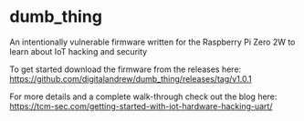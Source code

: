 # dumb_thing
An intentionally vulnerable firmware written for the Raspberry Pi Zero 2W to learn about IoT hacking and security

To get started download the firmware from the releases here: https://github.com/digitalandrew/dumb_thing/releases/tag/v1.0.1

For more details and a complete walk-through check out the blog here: https://tcm-sec.com/getting-started-with-iot-hardware-hacking-uart/
